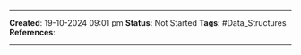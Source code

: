 _____
**Created**: 19-10-2024 09:01 pm
**Status**: Not Started
**Tags**: #Data_Structures 
**References**: 
______